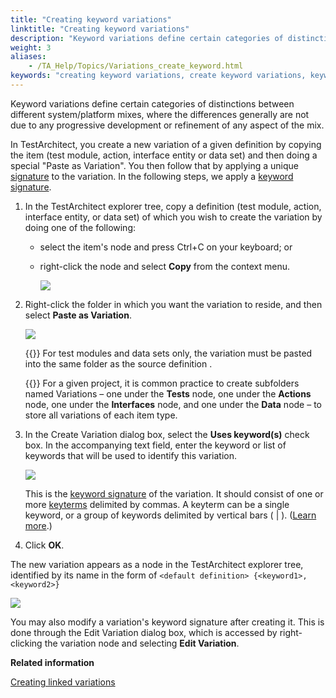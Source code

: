 ```yaml
--- 
title: "Creating keyword variations"
linktitle: "Creating keyword variations"
description: "Keyword variations define certain categories of distinctions between different system/platform mixes, where the differences generally are not due to any progressive development or refinement of any aspect of the mix."
weight: 3
aliases: 
    - /TA_Help/Topics/Variations_create_keyword.html
keywords: "creating keyword variations, create keyword variations, keyword variations, creating, variations"
---
```


Keyword variations define certain categories of distinctions between different system/platform mixes, where the differences generally are not due to any progressive development or refinement of any aspect of the mix.

In TestArchitect, you create a new variation of a given definition by copying the item \(test module, action, interface entity or data set\) and then doing a special "Paste as Variation". You then follow that by applying a unique [signature](/TA_Glossary/Topics/glossaryVariationSignature.html) to the variation. In the following steps, we apply a [keyword signature](/TA_Glossary/Topics/glossaryKeywordSignature.html).

1.  In the TestArchitect explorer tree, copy a definition \(test module, action, interface entity, or data set\) of which you wish to create the variation by doing one of the following:

    -   select the item's node and press Ctrl+C on your keyboard; or
    -   right-click the node and select **Copy** from the context menu.

        ![](/images/TA_Help/Images/ug_systemtree3.png)

2.  Right-click the folder in which you want the variation to reside, and then select **Paste as Variation**.

    ![](/images/TA_Help/Images/ug_systemtree4.png)

    {{<remember>}} For test modules and data sets only, the variation must be pasted into the same folder as the source definition .

    {{<tip>}} For a given project, it is common practice to create subfolders named Variations – one under the **Tests** node, one under the **Actions** node, one under the **Interfaces** node, and one under the **Data** node – to store all variations of each item type.

3.  In the Create Variation dialog box, select the **Uses keyword\(s\)** check box. In the accompanying text field, enter the keyword or list of keywords that will be used to identify this variation.

    ![](/images/TA_Help/Images/ug_systemtree5.png)

    This is the [keyword signature](/TA_Glossary/Topics/glossaryKeywordSignature.html) of the variation. It should consist of one or more [keyterms](/TA_Glossary/Topics/glossaryKeyterm.html) delimited by commas. A keyterm can be a single keyword, or a group of keywords delimited by vertical bars \( \| \). \([Learn more](/TA_Help/Topics/Variations_rules_3.html).\)

4.  Click **OK**.


The new variation appears as a node in the TestArchitect explorer tree, identified by its name in the form of `<default definition> {<keyword1>, <keyword2>}`

![](/images/TA_Help/Images/ug_systemtree6.png)

You may also modify a variation's keyword signature after creating it. This is done through the Edit Variation dialog box, which is accessed by right-clicking the variation node and selecting **Edit Variation**.




**Related information**  


[Creating linked variations](/TA_Help/Topics/Variations_create_linked.html)

